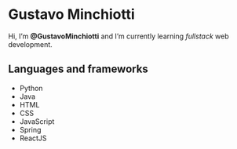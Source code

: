  # Gustavo Minchiotti
  Hi, I’m **@GustavoMinchiotti** and I’m currently learning *fullstack* web development.
## Languages and frameworks
- Python
- Java
- HTML
- CSS
- JavaScript
- Spring
- ReactJS
